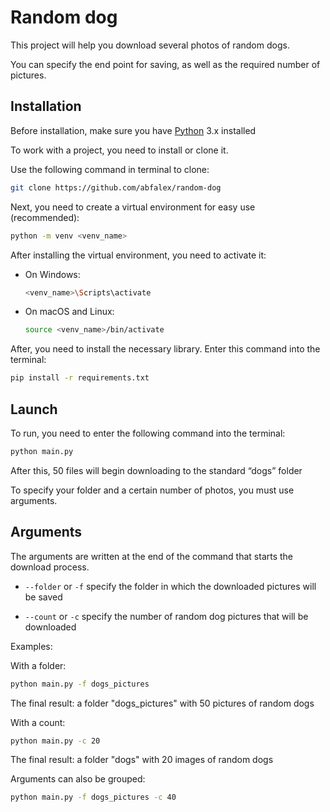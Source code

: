 # Random dog

This project will help you download several photos of random dogs.

You can specify the end point for saving, as well as the required number of pictures.

## Installation
Before installation, make sure you have [Python](https://www.python.org/) 3.x installed

To work with a project, you need to install or clone it.

Use the following command in terminal to clone:

```bash
git clone https://github.com/abfalex/random-dog
```

Next, you need to create a virtual environment for easy use (recommended):

   ```bash
   python -m venv <venv_name>
   ```

After installing the virtual environment, you need to activate it:

  - On Windows:

     ```bash
     <venv_name>\Scripts\activate
     ```

- On macOS and Linux:

     ```bash
     source <venv_name>/bin/activate
     ```

After, you need to install the necessary library. Enter this command into the terminal:

```bash
pip install -r requirements.txt
```

## Launch
To run, you need to enter the following command into the terminal:

```bash
python main.py
```

After this, 50 files will begin downloading to the standard “dogs” folder

To specify your folder and a certain number of photos, you must use arguments.

## Arguments

The arguments are written at the end of the command that starts the download process.

- `--folder` or `-f` specify the folder in which the downloaded pictures will be saved

- `--count` or `-c` specify the number of random dog pictures that will be downloaded

Examples:

With a folder:

```bash
python main.py -f dogs_pictures
```

The final result: a folder "dogs_pictures" with 50 pictures of random dogs

With a count:

```bash
python main.py -c 20
```

The final result: a folder "dogs" with 20 images of random dogs

Arguments can also be grouped:

```bash
python main.py -f dogs_pictures -c 40
```